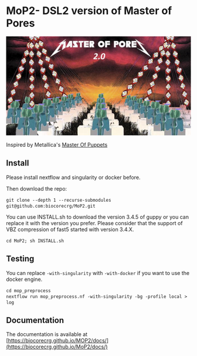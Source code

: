 # MoP2- DSL2 version of Master of Pores

![MOP2](https://github.com/biocorecrg/MoP2/blob/main/img/master_red.jpg?raw=true)


Inspired by Metallica's [Master Of Puppets](https://www.youtube.com/watch?v=S7blkui3nQc)

## Install
Please install nextflow and singularity or docker before.

Then download the repo:

```
git clone --depth 1 --recurse-submodules git@github.com:biocorecrg/MoP2.git
```

You can use INSTALL.sh to download the version 3.4.5 of guppy or you can replace it with the version you prefer. Please consider that the support of VBZ compression of fast5 started with version 3.4.X. 

```
cd MoP2; sh INSTALL.sh
```

## Testing
You can replace ```-with-singularity``` with ```-with-docker``` if you want to use the docker engine.

```
cd mop_preprocess
nextflow run mop_preprocess.nf -with-singularity -bg -profile local > log

```

## Documentation

The documentation is available at [https://biocorecrg.github.io/MOP2/docs/](https://biocorecrg.github.io/MoP2/docs/)
